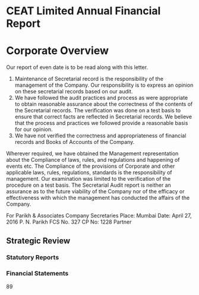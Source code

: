 # CEAT Limited Annual Financial Report

# Corporate Overview

Our report of even date is to be read along with this letter.

1. Maintenance of Secretarial record is the responsibility of the management of the Company. Our responsibility is to express an opinion on these secretarial records based on our audit.
2. We have followed the audit practices and process as were appropriate to obtain reasonable assurance about the correctness of the contents of the Secretarial records. The verification was done on a test basis to ensure that correct facts are reflected in Secretarial records. We believe that the process and practices we followed provide a reasonable basis for our opinion.
3. We have not verified the correctness and appropriateness of financial records and Books of Accounts of the Company.

Wherever required, we have obtained the Management representation about the Compliance of laws, rules, and regulations and happening of events etc. The Compliance of the provisions of Corporate and other applicable laws, rules, regulations, standards is the responsibility of management. Our examination was limited to the verification of the procedure on a test basis. The Secretarial Audit report is neither an assurance as to the future viability of the Company nor of the efficacy or effectiveness with which the management has conducted the affairs of the Company.

For Parikh & Associates
Company Secretaries
Place: Mumbai
Date: April 27, 2016
P. N. Parikh
FCS No. 327 CP No: 1228 Partner

## Strategic Review

### Statutory Reports

### Financial Statements

89